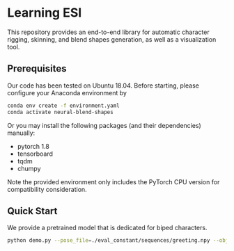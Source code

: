 # Learning ESI

This repository provides an end-to-end library for automatic character rigging, skinning, and blend shapes generation, as well as a visualization tool. 

## Prerequisites

Our code has been tested on Ubuntu 18.04. Before starting, please configure your Anaconda environment by

~~~bash
conda env create -f environment.yaml
conda activate neural-blend-shapes
~~~

Or you may install the following packages (and their dependencies) manually:

- pytorch 1.8
- tensorboard
- tqdm
- chumpy

Note the provided environment only includes the PyTorch CPU version for compatibility consideration.

## Quick Start

We provide a pretrained model that is dedicated for biped characters.
~~~bash
python demo.py --pose_file=./eval_constant/sequences/greeting.npy --obj_path=./eval_constant/meshes/maynard.obj
~~~
